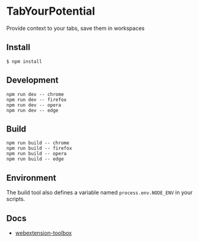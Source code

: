 # TabYourPotential

Provide context to your tabs, save them in workspaces

## Install

	$ npm install

## Development

    npm run dev -- chrome
    npm run dev -- firefox
    npm run dev -- opera
    npm run dev -- edge

## Build

    npm run build -- chrome
    npm run build -- firefox
    npm run build -- opera
    npm run build -- edge

## Environment

The build tool also defines a variable named `process.env.NODE_ENV` in your scripts. 

## Docs

* [webextension-toolbox](https://github.com/HaNdTriX/webextension-toolbox)
